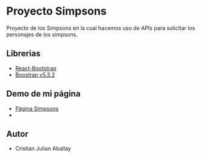 # Proyecto Simpsons

Proyecto de los Simpsons en la cual hacemos uso de APIs para solicitar los personajes de los simpsons.

## Librerias

- [React-Bootstrap](https://react-bootstrap.github.io)
- [Boostrap v5.3.2](https://getbootstrap.com/)

## Demo de mi página

- [Página Simpsons](https://frases-simpsons-practica.netlify.app)
- 

## Autor

- Cristian Julian Aballay
